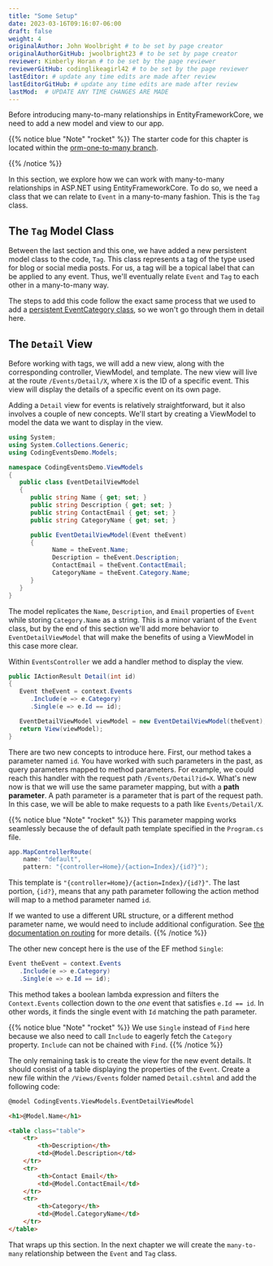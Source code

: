 ```yaml
---
title: "Some Setup"
date: 2023-03-16T09:16:07-06:00
draft: false
weight: 4
originalAuthor: John Woolbright # to be set by page creator
originalAuthorGitHub: jwoolbright23 # to be set by page creator
reviewer: Kimberly Horan # to be set by the page reviewer
reviewerGitHub: codinglikeagirl42 # to be set by the page reviewer
lastEditor: # update any time edits are made after review
lastEditorGitHub: # update any time edits are made after review
lastMod:  # UPDATE ANY TIME CHANGES ARE MADE
---
```


Before introducing many-to-many relationships in EntityFrameworkCore, we need to add a new model and view to our app.

{{% notice blue "Note" "rocket" %}}
The starter code for this chapter is located within the [orm-one-to-many branch](https://github.com/LaunchCodeEducation/CodingEvents/tree/orm-one-to-many).
<!-- The following walkthrough is a continuation of the [Creating a One-to-Many Relationship](https://education.launchcode.org/csharp-web-dev-curriculum/relationships-or-mapping/reading/one-to-many/) chapter. In addition to the steps in the previous chapter we also added a new persistent model class `Tag`. This will allow us to set up a `many-to-many` relationship between the `Event` and `Tag` class. If you have not completed the steps in the **Creating a One-to-Many Relationship** walkthrough you can either revisit and complete the steps or start this walkthrough using the following branch of code: [orm-one-to-many](https://github.com/LaunchCodeEducation/CodingEvents/tree/orm-one-to-many). -->
{{% /notice %}}

In this section, we explore how we can work with many-to-many relationships in ASP.NET using EntityFrameworkCore. To do so, we need a class that we can relate to `Event` in a many-to-many fashion. This is the `Tag` class.

## The `Tag` Model Class

Between the last section and this one, we have added a new persistent model class to the code, `Tag`. This class represents a tag of the type used for blog or social media posts. For us, a tag will be a topical label that can be applied to any event. Thus, we'll eventually relate `Event` and `Tag` to each other in a many-to-many way.
<!-- TODO: add correct ref link below -->
The steps to add this code follow the exact same process that we used to add a [persistent EventCategory class](orm1-exercises), so we won't go through them in detail here. 

## The `Detail` View

Before working with tags, we will add a new view, along with the corresponding controller, ViewModel, and template. The new view will live at the route `/Events/Detail/X`, where `X` is the ID of a specific event. This view will display the details of a specific event on its own page.

Adding a `Detail` view for events is relatively straightforward, but it also involves a couple of new concepts. We'll start by creating a ViewModel to model the data we want to display in the view.

```csharp {linenos=table}
using System;
using System.Collections.Generic;
using CodingEventsDemo.Models;

namespace CodingEventsDemo.ViewModels
{
   public class EventDetailViewModel
   {
      public string Name { get; set; }
      public string Description { get; set; }
      public string ContactEmail { get; set; }
      public string CategoryName { get; set; }

      public EventDetailViewModel(Event theEvent)
      {
            Name = theEvent.Name;
            Description = theEvent.Description;
            ContactEmail = theEvent.ContactEmail;
            CategoryName = theEvent.Category.Name;
      }
   }
}
```

The model replicates the `Name`, `Description`, and `Email` properties of `Event` while storing `Category.Name` as a string. This is a minor variant of the `Event` class, but by the end of this section we'll add more behavior to `EventDetailViewModel` that will make the benefits of using a ViewModel in this case more clear.

Within `EventsController` we add a handler method to display the view.

```csharp {linenos=table}
public IActionResult Detail(int id)
{
   Event theEvent = context.Events
      .Include(e => e.Category)
      .Single(e => e.Id == id);

   EventDetailViewModel viewModel = new EventDetailViewModel(theEvent);
   return View(viewModel);
}
```

There are two new concepts to introduce here. First, our method takes a parameter named `id`. You have worked with such parameters in the past, as query parameters mapped to method parameters. For example, we could reach this handler with the request path `/Events/Detail?id=X`. What's new now is that we will use the same parameter mapping, but with a **path parameter**. A path parameter is a parameter that is part of the request path. In this case, we will be able to make requests to a path like `Events/Detail/X`.

{{% notice blue "Note" "rocket" %}}
This parameter mapping works seamlessly because the of default path template specified in the `Program.cs` file. 

```csharp {linenos=table}
app.MapControllerRoute(
    name: "default",
    pattern: "{controller=Home}/{action=Index}/{id?}");
```

This template is `"{controller=Home}/{action=Index}/{id?}"`. The last portion, `{id?}`, means that any path parameter following the action method will map to a method parameter named `id`. 

If we wanted to use a different URL structure, or a different method parameter name, we would need to include additional configuration. See [the documentation on routing](https://docs.microsoft.com/en-us/aspnet/core/mvc/controllers/routing?view=aspnetcore-6.0) for more details.
{{% /notice %}}

The other new concept here is the use of the EF method `Single`: 

```csharp {linenos=table}
Event theEvent = context.Events
   .Include(e => e.Category)
   .Single(e => e.Id == id);
```

This method takes a boolean lambda expression and filters the `Context.Events` collection down to the *one* event that satisfies `e.Id == id`. In other words, it finds the single event with `Id` matching the path parameter.

{{% notice blue "Note" "rocket" %}}
We use `Single` instead of `Find` here because we also need to call `Include` to eagerly fetch the `Category` property. `Include` can not be chained with `Find`.
{{% /notice %}}

The only remaining task is to create the view for the new event details. It should consist of a table displaying the properties of the `Event`. Create a new file within the `/Views/Events` folder named `Detail.cshtml` and add the following code:

```html {linenos=table}
@model CodingEvents.ViewModels.EventDetailViewModel

<h1>@Model.Name</h1>

<table class="table">
    <tr>
        <th>Description</th>
        <td>@Model.Description</td>
    </tr>
    <tr>
        <th>Contact Email</th>
        <td>@Model.ContactEmail</td>
    </tr>
    <tr>
        <th>Category</th>
        <td>@Model.CategoryName</td>
    </tr>
</table>
```

That wraps up this section. In the next chapter we will create the `many-to-many` relationship between the `Event` and `Tag` class.